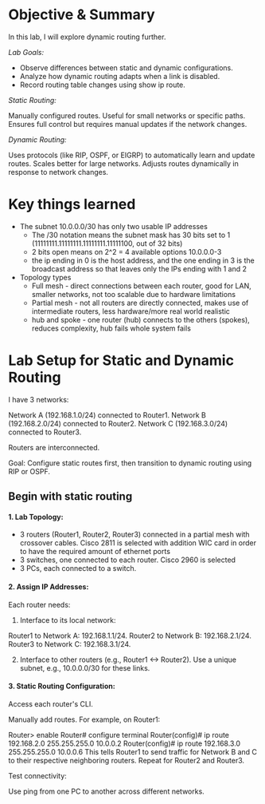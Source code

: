 # Objective & Summary

In this lab, I will explore dynamic routing further.

_Lab Goals:_

- Observe differences between static and dynamic configurations.
- Analyze how dynamic routing adapts when a link is disabled.
- Record routing table changes using show ip route.

_Static Routing:_

Manually configured routes.
Useful for small networks or specific paths.
Ensures full control but requires manual updates if the network changes.

_Dynamic Routing:_

Uses protocols (like RIP, OSPF, or EIGRP) to automatically learn and update routes.
Scales better for large networks.
Adjusts routes dynamically in response to network changes.

# Key things learned

- The subnet 10.0.0.0/30 has only two usable IP addresses
  - The /30 notation means the subnet mask has 30 bits set to 1       (11111111.11111111.11111111.11111100, out of 32 bits)
  - 2 bits open means on 2^2 = 4 available options 10.0.0.0-3
  - the ip ending in 0 is the host address, and the one ending in 3 is the broadcast address so that leaves only the IPs ending with 1 and 2
- Topology types
  - Full mesh - direct connections between each router, good for LAN, smaller networks, not too scalable due to hardware limitations
  - Partial mesh - not all routers are directly connected, makes use of intermediate routers, less hardware/more real world realistic
  - hub and spoke - one router (hub) connects to the others (spokes), reduces complexity, hub fails whole system fails

# Lab Setup for Static and Dynamic Routing

I have 3 networks:

Network A (192.168.1.0/24) connected to Router1.
Network B (192.168.2.0/24) connected to Router2.
Network C (192.168.3.0/24) connected to Router3.

Routers are interconnected.

Goal: Configure static routes first, then transition to dynamic routing using RIP or OSPF.

## Begin with static routing

#### 1. Lab Topology:

- 3 routers (Router1, Router2, Router3) connected in a partial mesh with crossover cables. Cisco 2811 is selected with addition WIC card in order to have the required amount of ethernet ports
- 3 switches, one connected to each router. Cisco 2960 is selected
- 3 PCs, each connected to a switch.

#### 2. Assign IP Addresses:

Each router needs:

1. Interface to its local network:

Router1 to Network A: 192.168.1.1/24.
Router2 to Network B: 192.168.2.1/24.
Router3 to Network C: 192.168.3.1/24.

2. Interface to other routers (e.g., Router1 <-> Router2). Use a unique subnet, e.g., 10.0.0.0/30 for these links.

#### 3. Static Routing Configuration:

Access each router's CLI.

Manually add routes. For example, on Router1:

Router> enable
Router# configure terminal
Router(config)# ip route 192.168.2.0 255.255.255.0 10.0.0.2
Router(config)# ip route 192.168.3.0 255.255.255.0 10.0.0.6
This tells Router1 to send traffic for Network B and C to their respective neighboring routers.
Repeat for Router2 and Router3.

Test connectivity:

Use ping from one PC to another across different networks.
